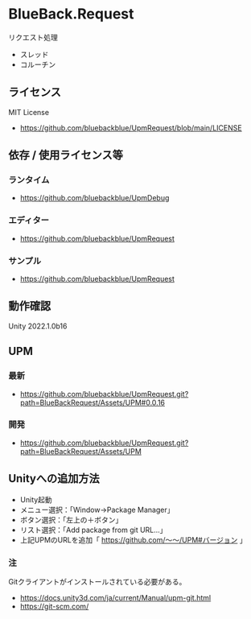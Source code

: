 # BlueBack.Request
リクエスト処理
* スレッド
* コルーチン

## ライセンス
MIT License
* https://github.com/bluebackblue/UpmRequest/blob/main/LICENSE

## 依存 / 使用ライセンス等
### ランタイム
* https://github.com/bluebackblue/UpmDebug
### エディター
* https://github.com/bluebackblue/UpmRequest
### サンプル
* https://github.com/bluebackblue/UpmRequest

## 動作確認
Unity 2022.1.0b16

## UPM
### 最新
* https://github.com/bluebackblue/UpmRequest.git?path=BlueBackRequest/Assets/UPM#0.0.16
### 開発
* https://github.com/bluebackblue/UpmRequest.git?path=BlueBackRequest/Assets/UPM

## Unityへの追加方法
* Unity起動
* メニュー選択：「Window->Package Manager」
* ボタン選択：「左上の＋ボタン」
* リスト選択：「Add package from git URL...」
* 上記UPMのURLを追加「 https://github.com/～～/UPM#バージョン 」
### 注
Gitクライアントがインストールされている必要がある。
* https://docs.unity3d.com/ja/current/Manual/upm-git.html
* https://git-scm.com/


